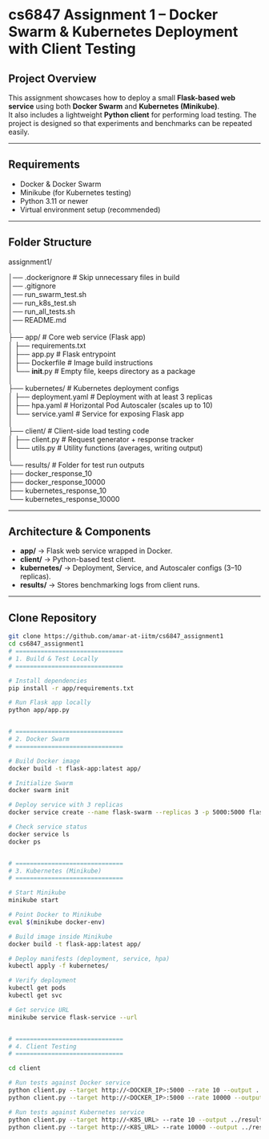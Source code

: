 # cs6847 Assignment 1 – Docker Swarm & Kubernetes Deployment with Client Testing

## Project Overview
This assignment showcases how to deploy a small **Flask-based web service** using both **Docker Swarm** and **Kubernetes (Minikube)**.  
It also includes a lightweight **Python client** for performing load testing. The project is designed so that experiments and benchmarks can be repeated easily.

---

## Requirements
- Docker & Docker Swarm
- Minikube (for Kubernetes testing)
- Python 3.11 or newer
- Virtual environment setup (recommended)

---

## Folder Structure
assignment1/

│── .dockerignore              # Skip unnecessary files in build  
│── .gitignore                 
│── run_swarm_test.sh  
│── run_k8s_test.sh  
│── run_all_tests.sh  
│── README.md                  
│  
├── app/                       # Core web service (Flask app)  
│   ├── requirements.txt                  
│   ├── app.py                 # Flask entrypoint  
│   ├── Dockerfile             # Image build instructions  
│   └── __init__.py            # Empty file, keeps directory as a package  
│  
├── kubernetes/                # Kubernetes deployment configs  
│   ├── deployment.yaml        # Deployment with at least 3 replicas  
│   ├── hpa.yaml               # Horizontal Pod Autoscaler (scales up to 10)  
│   └── service.yaml           # Service for exposing Flask app  
│  
├── client/                    # Client-side load testing code  
│   ├── client.py              # Request generator + response tracker  
│   └── utils.py               # Utility functions (averages, writing output)  
│  
└── results/                   # Folder for test run outputs  
    ├── docker_response_10  
    ├── docker_response_10000  
    ├── kubernetes_response_10  
    └── kubernetes_response_10000  

---

## Architecture & Components
- **app/** → Flask web service wrapped in Docker.  
- **client/** → Python-based test client.  
- **kubernetes/** → Deployment, Service, and Autoscaler configs (3–10 replicas).  
- **results/** → Stores benchmarking logs from client runs.  

---

## Clone Repository
```bash
git clone https://github.com/amar-at-iitm/cs6847_assignment1
cd cs6847_assignment1
# ==============================
# 1. Build & Test Locally
# ==============================

# Install dependencies
pip install -r app/requirements.txt

# Run Flask app locally
python app/app.py


# ==============================
# 2. Docker Swarm
# ==============================

# Build Docker image
docker build -t flask-app:latest app/

# Initialize Swarm
docker swarm init

# Deploy service with 3 replicas
docker service create --name flask-swarm --replicas 3 -p 5000:5000 flask-app:latest

# Check service status
docker service ls
docker ps


# ==============================
# 3. Kubernetes (Minikube)
# ==============================

# Start Minikube
minikube start

# Point Docker to Minikube
eval $(minikube docker-env)

# Build image inside Minikube
docker build -t flask-app:latest app/

# Deploy manifests (deployment, service, hpa)
kubectl apply -f kubernetes/

# Verify deployment
kubectl get pods
kubectl get svc

# Get service URL
minikube service flask-service --url


# ==============================
# 4. Client Testing
# ==============================

cd client

# Run tests against Docker service
python client.py --target http://<DOCKER_IP>:5000 --rate 10 --output ../results/docker_response_10
python client.py --target http://<DOCKER_IP>:5000 --rate 10000 --output ../results/docker_response_10000

# Run tests against Kubernetes service
python client.py --target http://<K8S_URL> --rate 10 --output ../results/kubernetes_response_10
python client.py --target http://<K8S_URL> --rate 10000 --output ../results/kubernetes_response_10000




